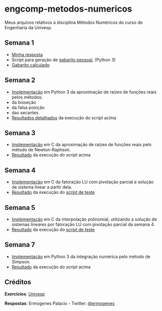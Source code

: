 # engcomp-metodos-numericos
Meus arquivos relativos à disciplina Métodos Numéricos do curso de Engenharia da Univesp.

## Semana 1
* [Minha resposta](sem1/exercicios.md)
* Script para geração de [gabarito pessoal](sem1/sem1-correcao.py), (Python 3)
* [Gabarito calculado](sem1/gabarito-pessoal.md)

## Semana 2
* [Implementação](sem2/raizes.py) em  Python 3 da aproximação de raízes de funções reais pelos métodos:
 * da bisseção
 * da falsa posição
 * das secantes
* [Resultados detalhados](sem2/raizes.md) da execução do script acima

## Semana 3
* [Implementação](sem3/newton-raphson.c) em  C da aproximação de raízes de funções reais pelo método de Newton-Raphson.
* [Resultado](sem3/newton-raphson.md) da execução do script acima

## Semana 4
* [Implementação](sem4/matrizes.c) em  C da fatoração LU com pivotação parcial e solução de sistema linear a partir dela.
* [Resultado](sem4/resultados.txt) da execução do [script de teste](sem4/teste_fatoracao_lu.c)

## Semana 5
* [Implementação](sem4/matrizes.c) em  C da interpolação polinomial, utilizando a solução de sistemas lineares por fatoração LU com pivotação parcial da semana 4.
* [Resultado](sem4/resultados.txt) da execução do [script de teste](sem4/teste_fatoracao_lu.c)

## Semana 7
* [Implementação](sem7/integracao.py) em  Python 3 da integração numérica pelo método de Simpson.
* [Resultado](sem7/resultados.txt) da execução do script acima

## Créditos

**Exercícios**: [Univesp](http://engenharia.cursos.univesp.br/)

**Respostas**: Ermogenes Palacio - Twitter: [@ermogenes](http://www.twitter.com/ermogenes)
